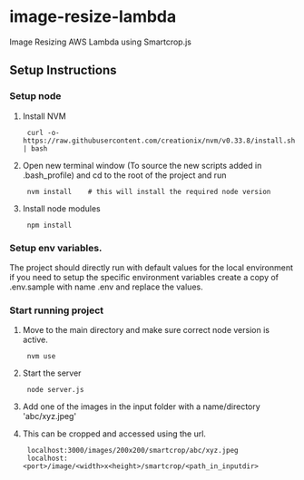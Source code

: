 # image-resize-lambda
Image Resizing AWS Lambda using Smartcrop.js 

## Setup Instructions

### Setup node

1. Install NVM

        curl -o- https://raw.githubusercontent.com/creationix/nvm/v0.33.8/install.sh | bash

1. Open new terminal window (To source the new scripts added in .bash_profile) and cd to the root of the project and run

        nvm install    # this will install the required node version

1. Install node modules

        npm install


### Setup env variables.

The project should directly run with default values for the local environment if you need to setup the specific environment 
variables create a copy of .env.sample with name .env and replace the values.


### Start running project

1. Move to the main directory and make sure correct node version is active.

        nvm use
        
1. Start the server 

        node server.js
        
1. Add one of the images in the input folder with a name/directory 'abc/xyz.jpeg'

1. This can be cropped and accessed using the url. 

        localhost:3000/images/200x200/smartcrop/abc/xyz.jpeg
        localhost:<port>/image/<width>x<height>/smartcrop/<path_in_inputdir>
